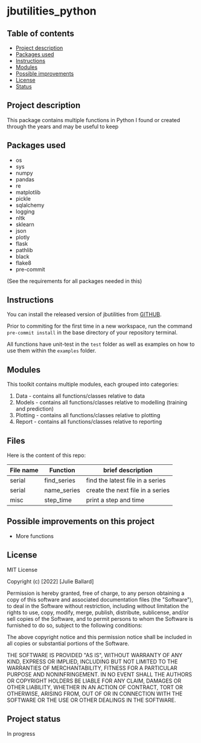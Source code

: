 # jbutilities_python

## Table of contents

- [Project description](#description)
- [Packages used](#packages_used)
- [Instructions](#instructions)
- [Modules](#modules)
- [Possible improvements](#improvements)
- [License](#license)
- [Status](#status)

## Project description <a name="description"></a>

This package contains multiple functions in Python I found or created through the years and may be useful to keep

## Packages used <a name="packages_used"></a>

- os
- sys
- numpy
- pandas
- re
- matplotlib
- pickle
- sqlalchemy
- logging
- nltk
- sklearn
- json
- plotly
- flask
- pathlib
- black
- flake8
- pre-commit

(See the requirements for all packages needed in this)

## Instructions <a name="instructions"></a>

You can install the released version of jbutilities from [GITHUB](https://github.com/jmballard/jbutilities_python).

Prior to commiting for the first time in a new workspace, run the command `pre-commit install` in the base directory of your repository terminal.

All functions have unit-test in the `test` folder as well as examples on how to use them within the `examples` folder.

## Modules <a name="modules"></a>

This toolkit contains multiple modules, each grouped into categories:

1. Data - contains all functions/classes relative to data
1. Models - contains all functions/classes relative to modelling (training and prediction)
1. Plotting - contains all functions/classes relative to plotting
1. Report - contains all functions/classes relative to reporting

## Files <a name="files"></a>

Here is the content of this repo:

| File name | Function    | brief description                |
| --------- | ----------- | -------------------------------- |
| serial    | find_series | find the latest file in a series |
| serial    | name_series | create the next file in a series |
| misc      | step_time   | print a step and time            |

## Possible improvements on this project <a name="improvements"></a>

- More functions

## License <a name="license"></a>

MIT License

Copyright (c) [2022] [Julie Ballard]

Permission is hereby granted, free of charge, to any person obtaining a copy
of this software and associated documentation files (the "Software"), to deal
in the Software without restriction, including without limitation the rights
to use, copy, modify, merge, publish, distribute, sublicense, and/or sell
copies of the Software, and to permit persons to whom the Software is
furnished to do so, subject to the following conditions:

The above copyright notice and this permission notice shall be included in all
copies or substantial portions of the Software.

THE SOFTWARE IS PROVIDED "AS IS", WITHOUT WARRANTY OF ANY KIND, EXPRESS OR
IMPLIED, INCLUDING BUT NOT LIMITED TO THE WARRANTIES OF MERCHANTABILITY,
FITNESS FOR A PARTICULAR PURPOSE AND NONINFRINGEMENT. IN NO EVENT SHALL THE
AUTHORS OR COPYRIGHT HOLDERS BE LIABLE FOR ANY CLAIM, DAMAGES OR OTHER
LIABILITY, WHETHER IN AN ACTION OF CONTRACT, TORT OR OTHERWISE, ARISING FROM,
OUT OF OR IN CONNECTION WITH THE SOFTWARE OR THE USE OR OTHER DEALINGS IN THE
SOFTWARE.

## Project status <a name="status"></a>

In progress
